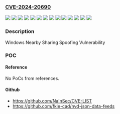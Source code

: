 ### [CVE-2024-20690](https://cve.mitre.org/cgi-bin/cvename.cgi?name=CVE-2024-20690)
![](https://img.shields.io/static/v1?label=Product&message=Windows%2010%20Version%201809&color=blue)
![](https://img.shields.io/static/v1?label=Product&message=Windows%2010%20Version%2021H2&color=blue)
![](https://img.shields.io/static/v1?label=Product&message=Windows%2010%20Version%2022H2&color=blue)
![](https://img.shields.io/static/v1?label=Product&message=Windows%2011%20Version%2023H2&color=blue)
![](https://img.shields.io/static/v1?label=Product&message=Windows%2011%20version%2021H2&color=blue)
![](https://img.shields.io/static/v1?label=Product&message=Windows%2011%20version%2022H2&color=blue)
![](https://img.shields.io/static/v1?label=Product&message=Windows%2011%20version%2022H3&color=blue)
![](https://img.shields.io/static/v1?label=Version&message=10.0.0%3C%2010.0.17763.5329%20&color=brighgreen)
![](https://img.shields.io/static/v1?label=Version&message=10.0.0%3C%2010.0.19044.3930%20&color=brighgreen)
![](https://img.shields.io/static/v1?label=Version&message=10.0.0%3C%2010.0.19045.3930%20&color=brighgreen)
![](https://img.shields.io/static/v1?label=Version&message=10.0.0%3C%2010.0.22000.2713%20&color=brighgreen)
![](https://img.shields.io/static/v1?label=Version&message=10.0.0%3C%2010.0.22621.3007%20&color=brighgreen)
![](https://img.shields.io/static/v1?label=Version&message=10.0.0%3C%2010.0.22631.3007%20&color=brighgreen)
![](https://img.shields.io/static/v1?label=Vulnerability&message=Spoofing&color=brighgreen)

### Description

Windows Nearby Sharing Spoofing Vulnerability

### POC

#### Reference
No PoCs from references.

#### Github
- https://github.com/NaInSec/CVE-LIST
- https://github.com/fkie-cad/nvd-json-data-feeds

